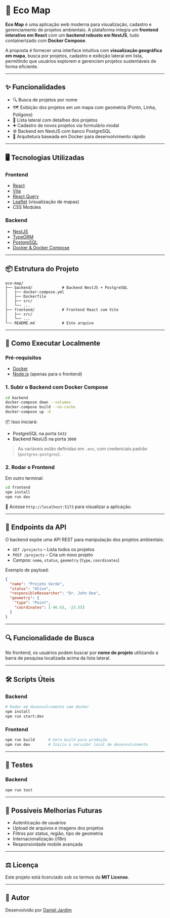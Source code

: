 # 🌱 Eco Map

**Eco Map** é uma aplicação web moderna para visualização, cadastro e gerenciamento de projetos ambientais. A plataforma integra um **frontend interativo em React** com um **backend robusto em NestJS**, tudo containerizado com **Docker Compose**.

A proposta é fornecer uma interface intuitiva com **visualização geográfica em mapa**, busca por projetos, cadastro e exibição lateral em lista, permitindo que usuários explorem e gerenciem projetos sustentáveis de forma eficiente.

---

## ✨ Funcionalidades

- 🔍 Busca de projetos por nome
- 🗺️ Exibição dos projetos em um mapa com geometria (Ponto, Linha, Polígono)
- 🧾 Lista lateral com detalhes dos projetos
- ➕ Cadastro de novos projetos via formulário modal
- ⚙️ Backend em NestJS com banco PostgreSQL
- 🐳 Arquitetura baseada em Docker para desenvolvimento rápido

---

## 🖥️ Tecnologias Utilizadas

### Frontend

- [React](https://reactjs.org/)
- [Vite](https://vitejs.dev/)
- [React Query](https://tanstack.com/query/latest)
- [Leaflet](https://leafletjs.com/) (visualização de mapas)
- CSS Modules

### Backend

- [NestJS](https://nestjs.com/)
- [TypeORM](https://typeorm.io/)
- [PostgreSQL](https://www.postgresql.org/)
- [Docker & Docker Compose](https://docs.docker.com/compose/)

---

## 📦 Estrutura do Projeto

```
eco-map/
├── backend/             # Backend NestJS + PostgreSQL
│   ├── docker-compose.yml
│   ├── Dockerfile
│   ├── src/
│   └── ...
├── frontend/            # Frontend React com Vite
│   ├── src/
│   └── ...
└── README.md            # Este arquivo
```

---

## 🚀 Como Executar Localmente

### Pré-requisitos

- [Docker](https://www.docker.com/)
- [Node.js](https://nodejs.org/) (apenas para o frontend)

### 1. Subir o Backend com Docker Compose

```bash
cd backend
docker-compose down --volumes
docker-compose build --no-cache
docker-compose up -d
```

📦 Isso iniciará:

- PostgreSQL na porta `5432`
- Backend NestJS na porta `3000`

> As variáveis estão definidas em `.env`, com credenciais padrão (`postgres:postgres`).

### 2. Rodar o Frontend

Em outro terminal:

```bash
cd frontend
npm install
npm run dev
```

🧭 Acesse `http://localhost:5173` para visualizar a aplicação.

---

## 📁 Endpoints da API

O backend expõe uma API REST para manipulação dos projetos ambientais:

- `GET /projects` – Lista todos os projetos
- `POST /projects` – Cria um novo projeto
- Campos: `nome`, `status`, `geometry` (`type`, `coordinates`)

Exemplo de payload:

```json
{
  "name": "Projeto Verde",
  "status": "Ativo",
  "responsibleResearcher": "Dr. John Doe",
  "geometry": {
    "type": "Point",
    "coordinates": [-46.63, -23.55]
  }
}
```

---

## 🔍 Funcionalidade de Busca

No frontend, os usuários podem buscar por **nome do projeto** utilizando a barra de pesquisa localizada acima da lista lateral.

---

## 🛠️ Scripts Úteis

### Backend

```bash
# Rodar em desenvolvimento sem docker
npm install
npm run start:dev
```

### Frontend

```bash
npm run build      # Gera build para produção
npm run dev        # Inicia o servidor local de desenvolvimento
```

---

## 🧪 Testes

### Backend

```bash
npm run test
```

---

## 📘 Possíveis Melhorias Futuras

- Autenticação de usuários
- Upload de arquivos e imagens dos projetos
- Filtros por status, região, tipo de geometria
- Internacionalização (i18n)
- Responsividade mobile avançada

---

## ⚖️ Licença

Este projeto está licenciado sob os termos da **MIT License**.

---

## 🙌 Autor

Desenvolvido por [Daniel Jardim](https://github.com/DanielJardiim)

